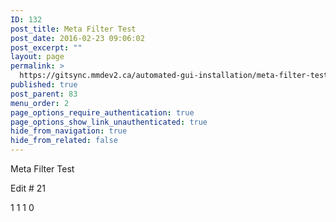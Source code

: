 ```yaml
---
ID: 132
post_title: Meta Filter Test
post_date: 2016-02-23 09:06:02
post_excerpt: ""
layout: page
permalink: >
  https://gitsync.mmdev2.ca/automated-gui-installation/meta-filter-test/
published: true
post_parent: 83
menu_order: 2
page_options_require_authentication: true
page_options_show_link_unauthenticated: true
hide_from_navigation: true
hide_from_related: false
---
```

Meta Filter Test

Edit # 21

1 1 1 0
